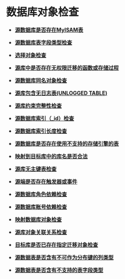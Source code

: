 # 数据库对象检查<a name="drs_11_0067"></a>

-   **[源数据库是否存在MyISAM表](源数据库是否存在MyISAM表.md)**  

-   **[源数据库表字段类型检查](源数据库表字段类型检查.md)**  

-   **[选择对象检查](选择对象检查.md)**  

-   **[源库中是否存在无权限迁移的函数或存储过程](源库中是否存在无权限迁移的函数或存储过程.md)**  

-   **[源数据库同名对象检查](源数据库同名对象检查.md)**  

-   **[源库包含无日志表\(UNLOGGED TABLE\)](源库包含无日志表(UNLOGGED-TABLE).md)**  

-   **[源库约束完整性检查](源库约束完整性检查.md)**  

-   **[源数据库索引（\_id）检查](源数据库索引（_id）检查.md)**  

-   **[源数据库索引长度检查](源数据库索引长度检查.md)**  

-   **[源数据库是否存在使用不支持的存储引擎的表](源数据库是否存在使用不支持的存储引擎的表.md)**  

-   **[映射到目标库中的库名是否合法](映射到目标库中的库名是否合法.md)**  

-   **[源库无主键表检查](源库无主键表检查.md)**  

-   **[源端是否存在触发器或事件](源端是否存在触发器或事件.md)**  

-   **[源数据库角色依赖检查](源数据库角色依赖检查.md)**  

-   **[源数据库账号依赖检查](源数据库账号依赖检查.md)**  

-   **[映射数据库对象检查](映射数据库对象检查.md)**  

-   **[源库对象关联关系检查](源库对象关联关系检查.md)**  

-   **[目标库是否已存在指定迁移对象检查](目标库是否已存在指定迁移对象检查.md)**  

-   **[源数据表是否含有不可作为分布键的列类型](源数据表是否含有不可作为分布键的列类型.md)**  

-   **[源数据表是否含有不支持的表字段类型](源数据表是否含有不支持的表字段类型.md)**  


